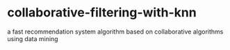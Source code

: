 # collaborative-filtering-with-knn
a fast recommendation system algorithm based on collaborative algorithms using data mining

